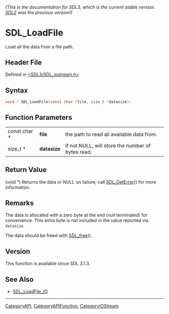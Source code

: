 ###### (This is the documentation for SDL3, which is the current stable version. [SDL2](https://wiki.libsdl.org/SDL2/) was the previous version!)
# SDL_LoadFile

Load all the data from a file path.

## Header File

Defined in [<SDL3/SDL_iostream.h>](https://github.com/libsdl-org/SDL/blob/main/include/SDL3/SDL_iostream.h)

## Syntax

```c
void * SDL_LoadFile(const char *file, size_t *datasize);
```

## Function Parameters

|              |              |                                                   |
| ------------ | ------------ | ------------------------------------------------- |
| const char * | **file**     | the path to read all available data from.         |
| size_t *     | **datasize** | if not NULL, will store the number of bytes read. |

## Return Value

(void *) Returns the data or NULL on failure; call
[SDL_GetError](SDL_GetError)() for more information.

## Remarks

The data is allocated with a zero byte at the end (null terminated) for
convenience. This extra byte is not included in the value reported via
`datasize`.

The data should be freed with [SDL_free](SDL_free)().

## Version

This function is available since SDL 3.1.3.

## See Also

- [SDL_LoadFile_IO](SDL_LoadFile_IO)

----
[CategoryAPI](CategoryAPI), [CategoryAPIFunction](CategoryAPIFunction), [CategoryIOStream](CategoryIOStream)

